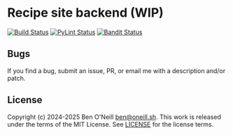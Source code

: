 # Recipe site backend (WIP)

[![Build Status](https://github.com/boneill02/recipes/actions/workflows/django.yml/badge.svg?branch=master)](https://github.com/boneill02/recipes/actions/workflows/django.yml)
[![PyLint Status](https://github.com/boneill02/recipes/actions/workflows/pylint.yml/badge.svg?branch=master)](https://github.com/boneill02/recipes/actions/workflows/pylint.yml)
[![Bandit Status](https://github.com/boneill02/recipes/actions/workflows/bandit.yml/badge.svg?branch=master)](https://github.com/boneill02/recipes/actions/workflows/bandit.yml)

## Bugs

If you find a bug, submit an issue, PR, or email me with a description and/or patch.

## License

Copyright (c) 2024-2025 Ben O'Neill <ben@oneill.sh>. This work is released under the
terms of the MIT License. See [LICENSE](LICENSE) for the license terms.
